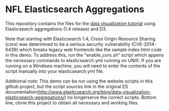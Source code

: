 # NFL Elasticsearch Aggregations

This repository contains the files for the [data visualization tutorial](http://www.elasticsearch.org/blog/data-visualization-elasticsearch-aggregations/) using Elasticsearch aggregations (1.4 release) and D3.

Note that starting with Elasticsearch 1.4, Cross Origin Resource Sharing (cors) was determined to be a serious security vulnerability (CVE-2014-6439) which breaks legacy web frontends like the sample index.html code in this demo. To address this, run the "enable_cors.sh" script which appens the necessary commands to elasticsearch.yml running on UNIX. If you are running on a Windows machine, you will need to enter the contents of the script manually into your elasticsearch.yml file.

Additional note:
This demo can be run using the website scripts in this github project, but the script sources link in the original ES documentation(http://www.elasticsearch.org/blog/data-visualization-elasticsearch-aggregations/) no longerserve the correct scripts. Bottom line, clone this project to obtain all necessary and working files. 
